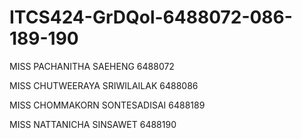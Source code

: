 # ITCS424-GrDQol-6488072-086-189-190

MISS PACHANITHA SAEHENG 6488072

MISS CHUTWEERAYA SRIWILAILAK 6488086

MISS CHOMMAKORN SONTESADISAI 6488189

MISS NATTANICHA SINSAWET 6488190

